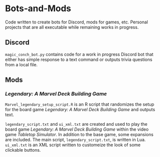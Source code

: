 # Bots-and-Mods

Code written to create bots for Discord, mods for games, etc. Personal projects that are all executable while remaining works in progress.

## Discord
`magic_conch_bot.py` contains code for a work in progress Discord bot that either has simple response to a text command or outputs trivia questions from a local file.

## Mods
### _Legendary: A Marvel Deck Building Game_
`Marvel_legendary_setup_script.R` is an R script that randomizes the setup for the board game _Legendary: A Marvel Deck Building Game_ and outputs text.

`legendary_script.txt` and `ui_xml.txt` are created and used to play the board game _Legendary: A Marvel Deck Building Game_ within the video game _Tabletop Simulator_. In addition to the base game, some expansions are included. The main script, `legendary_script.txt`, is written in Lua. `ui_xml.txt` is an XML script written to customeize the look of some clickable buttons.
